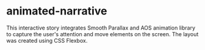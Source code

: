 # animated-narrative

This interactive story integrates Smooth Parallax and AOS animation library to capture the user's attention and move elements on the screen. The layout was created using CSS Flexbox.
